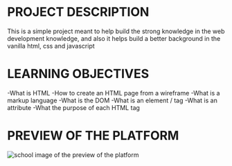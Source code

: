 # PROJECT DESCRIPTION
This is a simple project meant to help build the strong knowledge in the web development knowledge, and also it helps build a better background in the vanilla html, css and javascript
# LEARNING OBJECTIVES
-What is HTML
-How to create an HTML page from a wireframe
-What is a markup language
-What is the DOM
-What is an element / tag
-What is an attribute
-What the purpose of each HTML tag
# PREVIEW OF THE PLATFORM
![school image of the preview of the platform](https://www.figma.com/file/dyYL6Ku4WG7vsdpwvlcJZC/Homepage?type=design&node-id=3558-0&mode=design&t=3EHC1sa8rmyMTT9a-4)
